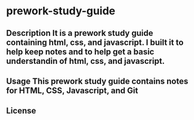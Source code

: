 # prework-study-guide



## Description It is a prework study guide containing html, css, and javascript. I built it to help keep notes and to help get a basic understandin of html, css, and javascript.



## Usage This prework study guide contains notes for HTML, CSS, Javascript, and Git


## License 






